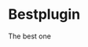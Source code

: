 <!-- This README file is going to be the one displayed on the Grafana.com website for your plugin -->

# Bestplugin

The best one
